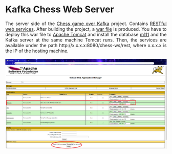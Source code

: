# Kafka Chess Web Server
<p align="justify">
The server side of the <a href="https://github.com/patschris/ChessOverKafka">Chess game over Kafka</a> project. Contains <a href="https://javaee.github.io/tutorial/jaxrs001.html">RESTful web services</a>. After building the project, a <a href="https://www.oreilly.com/library/view/learning-java-4th/9781449372477/ch15s03.html">war file</a> is produced. You have to deploy this war file to <a href="http://tomcat.apache.org/">Apache Tomcat</a> and install the database 
<a href="https://github.com/Thanoschal/chess-ws/blob/master/m111.sql">m111</a> and the Kafka server at the same machine Tomcat runs. Then, the services are available under the path http://x.x.x.x:8080/chess-ws/rest, where x.x.x.x is the IP of the hosting machine.
<br/> <br/> <img src="https://github.com/Thanoschal/chess-ws/blob/master/ApacheTomcatManager.PNG">
</p>
